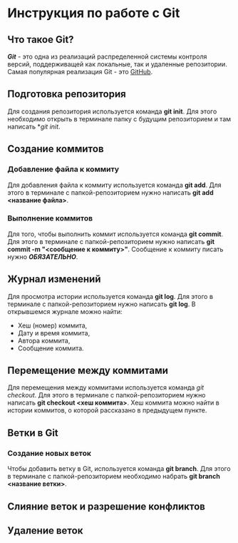 # Инструкция по работе с Git

## Что такое Git?

***Git*** - это одна из реализаций распределенной системы контроля версий, поддерживащей как локальные, так и удаленные репозитории. Самая популярная реализация Git - это [GitHub](https://github.com/).

## Подготовка репозитория

Для создания репозитория используется команда **git init**. Для этого необходимо открыть в терминале папку с будущим репозиторием и там написать **git init*.

## Создание коммитов

### Добавление файла к коммиту

Для добавления файла к коммиту используется команда **git add**. Для этого в терминале с папкой-репозиторием нужно написать **git add <название файла>**.

### Выполнение коммитов

Для того, чтобы выполнить коммит используется команда **git commit**. Для этого в терминале с папкой-репозиторием нужно написать **git commit -m "<сообщение к коммиту>"**. Сообщение к коммиту писать нужно ***ОБЯЗАТЕЛЬНО***.

## Журнал изменений

Для просмотра истории используется команда **git log**. Для этого в терминале с папкой-репозиторием нужно написать **git log**. В открывшемся журнале можно найти:
* Хеш (номер) коммита,
* Дату и время коммита,
* Автора коммита,
* Сообщение коммита.

## Перемещение между коммитами

Для перемещения между коммитами используется команда *git checkout*. Для этого в терминале с папкой-репозиторием нужно написать **git checkout <хеш коммита>**. Хеш коммита можно найти в истории коммитов, о которой рассказано в предыдущем пункте.

## Ветки в Git

### Создание новых веток
Чтобы добавить ветку в Git, используется команда **git branch**. Для этого в терминале с папкой-репозиторием необходимо набрать **git branch <название ветки>**.

## Слияние веток и разрешение конфликтов

## Удаление веток